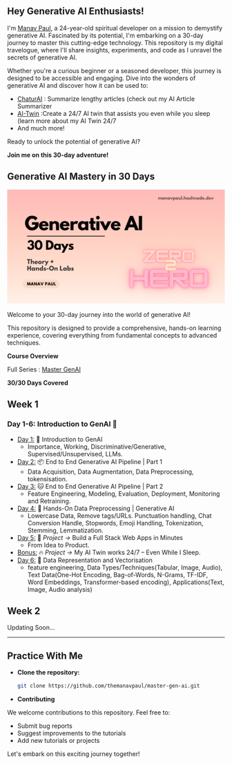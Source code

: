 ## Hey Generative AI Enthusiasts! 

I'm [Manav Paul](https://linktr.ee/themanavpaul), a 24-year-old spiritual developer on a mission to demystify generative AI. Fascinated by its potential, I'm embarking on a 30-day journey to master this cutting-edge technology. This repository is my digital travelogue, where I'll share insights, experiments, and code as I unravel the secrets of generative AI.

Whether you're a curious beginner or a seasoned developer, this journey is designed to be accessible and engaging. Dive into the wonders of generative AI and discover how it can be used to:

* [ChaturAI](https://chaturai.netlify.app/) : Summarize lengthy articles (check out my AI Article Summarizer
* [AI-Twin](https://manavpaul.hashnode.dev/my-ai-twin-works-247-even-while-i-sleep) :Create a 24/7 AI twin that assists you even while you sleep (learn more about my AI Twin 24/7
* And much more!

Ready to unlock the potential of generative AI?

**Join me on this 30-day adventure!**


## Generative AI Mastery in 30 Days

![Master Generative AI in 30 Days](https://github.com/themanavpaul/master-gen-ai/blob/main/Genai.png)


Welcome to your 30-day journey into the world of generative AI!

This repository is designed to provide a comprehensive, hands-on learning experience, covering everything from fundamental concepts to advanced techniques.

**Course Overview**

Full Series : [Master GenAI](https://manavpaul.hashnode.dev/series/generative-ai)

**30/30 Days Covered**
## Week 1
### Day 1-6: Introduction to GenAI 🔄
- [Day 1:](https://manavpaul.hashnode.dev/day-1-introduction-to-generative-ai) 🔄 Introduction to GenAI
    - Importance, Working, Discriminative/Generative, Supervised/Unsupervised, LLMs.
- [Day 2:](https://manavpaul.hashnode.dev/day-2-end-to-end-generative-ai-pipeline-part-1) 📦 End to End Generative AI Pipeline | Part 1
    - Data Acquisition, Data Augmentation,  Data Preprocessing, tokensisation.
- [ Day 3:](https://manavpaul.hashnode.dev/day-3-end-to-end-generative-ai-pipeline-part-2) 🐱 End to End Generative AI Pipeline | Part 2
   - Feature Engineering, Modeling, Evaluation, Deployment, Monitoring and Retraining.
- [Day 4:](https://manavpaul.hashnode.dev/day-4-hands-on-data-preprocessing-generative-ai) 🚀 Hands-On Data Preprocessing | Generative AI
    - Lowercase Data, Remove tags/URLs. Punctuation handling, Chat Conversion Handle, Stopwords, Emoji Handling, Tokenization, Stemming, Lemmatization.
- [ Day 5:](https://manavpaul.hashnode.dev/day-530-genai-series-build-a-sorting-visualizing-app-with-socratic-method-in-minutes-with-boltnew) 🎯 *Project ->* Build a Full Stack Web Apps in Minutes
    - From Idea to Product.
- [Bonus:](https://manavpaul.hashnode.dev/my-ai-twin-works-247-even-while-i-sleep) 🔥 *Project ->* My AI Twin works 24/7 – Even While I Sleep.
- [Day 6:](https://manavpaul.hashnode.dev/series/generative-ai) 🍇 Data Representation and Vectorisation
    - feature engineering, Data Types/Techniques(Tabular, Image, Audio), Text Data(One-Hot Encoding, Bag-of-Words, N-Grams, TF-IDF, Word Embeddings, Transformer-based encoding), Applications(Text, Image, Audio analysis)
  
## Week 2
   Updating Soon...
   
---
## Practice With Me

- **Clone the repository:**

   ```bash
   git clone https://github.com/themanavpaul/master-gen-ai.git

- **Contributing**

We welcome contributions to this repository. Feel free to:

- Submit bug reports
- Suggest improvements to the tutorials
- Add new tutorials or projects

Let's embark on this exciting journey together!
